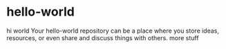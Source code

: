 # hello-world
hi world 
Your hello-world repository can be a place where you store ideas, resources, or even share and discuss things with others.
more stuff
